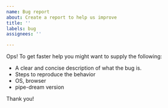 ```yaml
---
name: Bug report
about: Create a report to help us improve
title: ''
labels: bug
assignees: ''

---
```


Ops! To get faster help you might want to supply the following:

* A clear and concise description of what the bug is.
* Steps to reproduce the behavior
* OS, browser
* pipe-dream version

Thank you!
